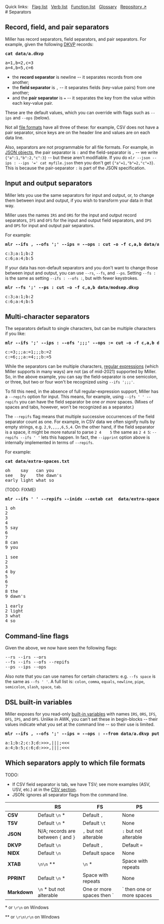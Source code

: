 <!---  PLEASE DO NOT EDIT DIRECTLY. EDIT THE .md.in FILE PLEASE. --->
<div>
<span class="quicklinks">
Quick links:
&nbsp;
<a class="quicklink" href="../reference-main-flag-list/index.html">Flag list</a>
&nbsp;
<a class="quicklink" href="../reference-verbs/index.html">Verb list</a>
&nbsp;
<a class="quicklink" href="../reference-dsl-builtin-functions/index.html">Function list</a>
&nbsp;
<a class="quicklink" href="../glossary/index.html">Glossary</a>
&nbsp;
<a class="quicklink" href="https://github.com/johnkerl/miller" target="_blank">Repository ↗</a>
</span>
</div>
# Separators

## Record, field, and pair separators

Miller has record separators, field separators, and pair separators. For
example, given the following [DKVP](file-formats.md#dkvp-key-value-pairs)
records:

<pre class="pre-highlight-in-pair">
<b>cat data/a.dkvp</b>
</pre>
<pre class="pre-non-highlight-in-pair">
a=1,b=2,c=3
a=4,b=5,c=6
</pre>

* the **record separator** is newline -- it separates records from one another;
* the **field separator** is `,` -- it separates fields (key-value pairs) from one another;
* and the **pair separator** is `=` -- it separates the key from the value within each key-value pair.

These are the default values, which you can override with flags such as `--ips`
and `--ops` (below).

Not all [file formats](file-formats.md) have all three of these: for example,
CSV does not have a pair separator, since keys are on the header line and
values are on each data line.

Also, separators are not programmable for all file formats.  For example, in
[JSON objects](file-formats.md#json), the pair separator is `:` and the
field-separator is `,` -- we write `{"a":1,"b":2,"c":3}` -- but these aren't
modifiable.  If you do `mlr --json --ips : --ips '=' cat myfile.json` then you
don't get `{"a"=1,"b"=2,"c"=3}`.  This is because the pair-separator `:` is
part of the JSON specification.

## Input and output separators

Miller lets you use the same separators for input and output, or, to change
them between input and output, if you wish to transform your data in that way.

Miller uses the names `IRS` and `ORS` for the input and output record
separators, `IFS` and `OFS` for the input and output field separators, and
`IPS` and `OPS` for input and output pair separators.

For example:

<pre class="pre-highlight-in-pair">
<b>mlr --ifs , --ofs ';' --ips = --ops : cut -o -f c,a,b data/a.dkvp</b>
</pre>
<pre class="pre-non-highlight-in-pair">
c:3;a:1;b:2
c:6;a:4;b:5
</pre>

If your data has non-default separators and you don't want to change those
between input and output, you can use `--rs`, `--fs`, and `--ps`. Setting `--fs
:` is the same as setting `--ifs : --ofs :`, but with fewer keystrokes.

<pre class="pre-highlight-in-pair">
<b>mlr --fs ';' --ps : cut -o -f c,a,b data/modsep.dkvp</b>
</pre>
<pre class="pre-non-highlight-in-pair">
c:3;a:1;b:2
c:6;a:4;b:5
</pre>

## Multi-character separators

The separators default to single characters, but can be multiple characters if you like:

<pre class="pre-highlight-in-pair">
<b>mlr --ifs ';' --ips : --ofs ';;;' --ops := cut -o -f c,a,b data/modsep.dkvp</b>
</pre>
<pre class="pre-non-highlight-in-pair">
c:=3;;;a:=1;;;b:=2
c:=6;;;a:=4;;;b:=5
</pre>

While the separators can be multiple characters, [regular
expressions](reference-main-regular-expressions.md) (which Miller supports in
many ways) are not (as of mid-2021) supported by Miller. So, in the above
example, you can say the field-separator is one semicolon, or three, but two or
four won't be recognized using `--ifs ';;;'`.

To fill this need, in the absence of full regular-expression support, Miller
has a `--repifs` option for input. This means, for example, using `--ifs
' ' --repifs` you can have the field separator be one _or more_ spaces. (Mixes
of spaces and tabs, however, won't be recognized as a separator.)

The `--repifs` flag means that multiple successive occurrences of the field
separator count as one.  For example, in CSV data we often signify nulls by
empty strings, e.g. `2,9,,,,,6,5,4`. On the other hand, if the field separator
is a space, it might be more natural to parse `2 4    5` the same as `2 4 5`:
`--repifs --ifs ' '` lets this happen.  In fact, the `--ipprint` option above
is internally implemented in terms of `--repifs`.

For example:

<pre class="pre-highlight-in-pair">
<b>cat data/extra-spaces.txt</b>
</pre>
<pre class="pre-non-highlight-in-pair">
oh    say   can you
see   by    the dawn's
early light what so
</pre>

(TODO: FIXME)

<pre class="pre-highlight-in-pair">
<b>mlr --ifs ' ' --repifs --inidx --oxtab cat  data/extra-spaces.txt</b>
</pre>
<pre class="pre-non-highlight-in-pair">
1 oh
2 
3 
4 
5 say
6 
7 
8 can
9 you

1 see
2 
3 
4 by
5 
6 
7 
8 the
9 dawn's

1 early
2 light
3 what
4 so
</pre>

## Command-line flags

Given the above, we now have seen the following flags:

<pre class="pre-non-highlight-non-pair">
--rs --irs --ors
--fs --ifs --ofs --repifs
--ps --ips --ops
</pre>

Also note that you can use names for certain characters: e.g. `--fs space` is
the same as `--fs ' '`.  A full list is: `colon`, `comma`, `equals`, `newline`,
`pipe`, `semicolon`, `slash`, `space`, `tab`.

## DSL built-in variables

Miller exposes for you read-only [built-in variables](reference-dsl-variables.md#built-in-variables) with
names `IRS`, `ORS`, `IFS`, `OFS`, `IPS`, and `OPS`. Unlike in AWK, you can't set these in begin-blocks --
their values indicate what you set at the command line -- so their use is limited.

<pre class="pre-highlight-in-pair">
<b>mlr --ifs , --ofs ';' --ips = --ops : --from data/a.dkvp put '$d = ">>>" . IFS . "|||" . OFS . "<<<"'</b>
</pre>
<pre class="pre-non-highlight-in-pair">
a:1;b:2;c:3;d:>>>,|||;<<<
a:4;b:5;c:6;d:>>>,|||;<<<
</pre>

## Which separators apply to which file formats

TODO:

* If CSV field separator is tab, we have TSV; see more examples (ASV, USV, etc.) at in the [CSV section](file-formats.md#csvtsvasvusvetc).
* JSON: ignores all separator flags from the command line.

|            | **RS**  | **FS**  | **PS**   |
|------------|---------|---------|----------|
| **CSV**    | Default `\n` *   | Default `,`    | None     |
| **TSV**    | Default `\n` *  |  Default `\t`   | None     |
| **JSON**   | N/A; records are between `{` and `}` | `,` but  not alterable    | `:` but not alterable |
| **DKVP**   | Default `\n`    | Default `,`    | Default `=` |
| **NIDX**   | Default `\n`    | Default space    | None     |
| **XTAB**   | `\n\n` **    | `\n` *    | Space with repeats  |
| **PPRINT** | Default `\n` *    | Space with repeats    | None     |
| **Markdown** | `\n` * but not alterable    | One or more spaces then `|` then one or more spaces    | None     |

\* or `\r\n` on Windows

\*\* or `\r\n\r\n` on Windows
